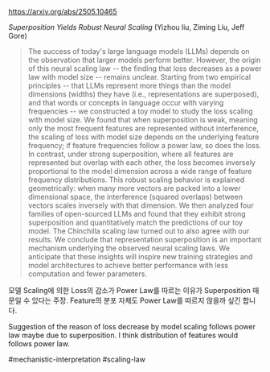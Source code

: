 https://arxiv.org/abs/2505.10465

*Superposition Yields Robust Neural Scaling* (Yizhou liu, Ziming Liu, Jeff Gore)

> The success of today's large language models (LLMs) depends on the observation that larger models perform better. However, the origin of this neural scaling law -- the finding that loss decreases as a power law with model size -- remains unclear. Starting from two empirical principles -- that LLMs represent more things than the model dimensions (widths) they have (i.e., representations are superposed), and that words or concepts in language occur with varying frequencies -- we constructed a toy model to study the loss scaling with model size. We found that when superposition is weak, meaning only the most frequent features are represented without interference, the scaling of loss with model size depends on the underlying feature frequency; if feature frequencies follow a power law, so does the loss. In contrast, under strong superposition, where all features are represented but overlap with each other, the loss becomes inversely proportional to the model dimension across a wide range of feature frequency distributions. This robust scaling behavior is explained geometrically: when many more vectors are packed into a lower dimensional space, the interference (squared overlaps) between vectors scales inversely with that dimension. We then analyzed four families of open-sourced LLMs and found that they exhibit strong superposition and quantitatively match the predictions of our toy model. The Chinchilla scaling law turned out to also agree with our results. We conclude that representation superposition is an important mechanism underlying the observed neural scaling laws. We anticipate that these insights will inspire new training strategies and model architectures to achieve better performance with less computation and fewer parameters.

모델 Scaling에 의한 Loss의 감소가 Power Law를 따르는 이유가 Superposition 때문일 수 있다는 주장. Feature의 분포 자체도 Power Law를 따르지 않을까 싶긴 합니다.

<english>
Suggestion of the reason of loss decrease by model scaling follows power law maybe due to superposition. I think distribution of features would follows power law.
</english>

#mechanistic-interpretation #scaling-law 